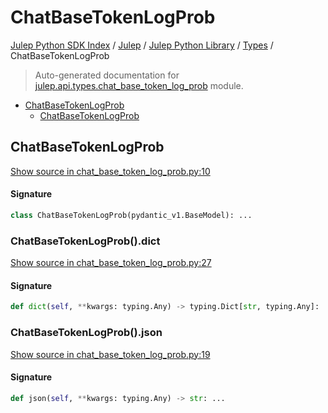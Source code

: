 # ChatBaseTokenLogProb

[Julep Python SDK Index](../../../README.md#julep-python-sdk-index) / [Julep](../../index.md#julep) / [Julep Python Library](../index.md#julep-python-library) / [Types](./index.md#types) / ChatBaseTokenLogProb

> Auto-generated documentation for [julep.api.types.chat_base_token_log_prob](../../../../../../../julep/api/types/chat_base_token_log_prob.py) module.

- [ChatBaseTokenLogProb](#chatbasetokenlogprob)
  - [ChatBaseTokenLogProb](#chatbasetokenlogprob-1)

## ChatBaseTokenLogProb

[Show source in chat_base_token_log_prob.py:10](../../../../../../../julep/api/types/chat_base_token_log_prob.py#L10)

#### Signature

```python
class ChatBaseTokenLogProb(pydantic_v1.BaseModel): ...
```

### ChatBaseTokenLogProb().dict

[Show source in chat_base_token_log_prob.py:27](../../../../../../../julep/api/types/chat_base_token_log_prob.py#L27)

#### Signature

```python
def dict(self, **kwargs: typing.Any) -> typing.Dict[str, typing.Any]: ...
```

### ChatBaseTokenLogProb().json

[Show source in chat_base_token_log_prob.py:19](../../../../../../../julep/api/types/chat_base_token_log_prob.py#L19)

#### Signature

```python
def json(self, **kwargs: typing.Any) -> str: ...
```